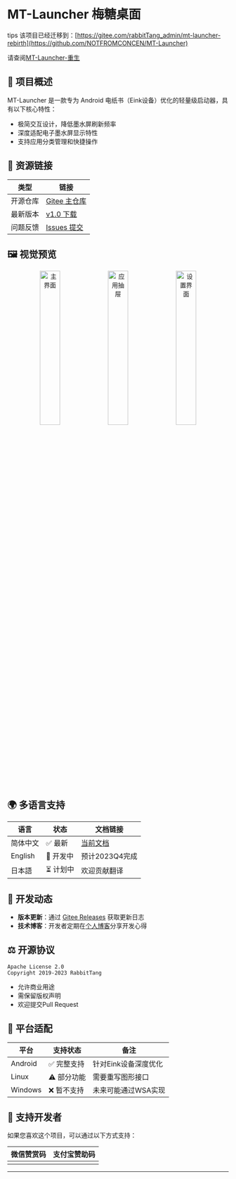 # MT-Launcher 梅糖桌面

tips
该项目已经迁移到：[https://gitee.com/rabbitTang_admin/mt-launcher-rebirth](https://github.com/NOTFROMCONCEN/MT-Launcher) 

请查阅[MT-Launcher-重生]([https://gitee.com/rabbitTang_admin/mt-launcher-rebirth](https://github.com/NOTFROMCONCEN/MT-Launcher))


## 📖 项目概述

MT-Launcher 是一款专为 Android 电纸书（Eink设备）优化的轻量级启动器，具有以下核心特性：

- 极简交互设计，降低墨水屏刷新频率
- 深度适配电子墨水屏显示特性
- 支持应用分类管理和快捷操作

## 🔗 资源链接

| 类型 | 链接 |
|------|------|
| 开源仓库 | [Gitee 主仓库](https://gitee.com/rabbitTang_admin/NT-Eink-Launcher) |
| 最新版本 | [v1.0 下载](https://yp.nyanon.online/index.php?share/file&user=1&sid=6NX4WCR8) |
| 问题反馈 | [Issues 提交](https://gitee.com/rabbitTang_admin/NT-Eink-Launcher/issues) |

## 🖼️ 视觉预览

<div align="center">
  <img src="https://rabbittang_admin.gitee.io/gallery/Screenshots/mtlauncher/1.png" width="30%" alt="主界面"/>
  <img src="https://rabbittang_admin.gitee.io/gallery/Screenshots/mtlauncher/2.png" width="30%" alt="应用抽屉"/> 
  <img src="https://rabbittang_admin.gitee.io/gallery/Screenshots/mtlauncher/3.png" width="30%" alt="设置界面"/>
</div>

## 🌍 多语言支持

| 语言   | 状态   | 文档链接               |
|--------|--------|------------------------|
| 简体中文 | ✅ 最新 | [当前文档](#)          |
| English | 🚧 开发中 | 预计2023Q4完成         |
| 日本語  | ⏳ 计划中 | 欢迎贡献翻译           |

## 📝 开发动态

- **版本更新**：通过 [Gitee Releases](https://gitee.com/rabbitTang_admin/NT-Eink-Launcher/releases) 获取更新日志
- **技术博客**：开发者定期在[个人博客](https://nyanon.online/)分享开发心得

## ⚖️ 开源协议

```text
Apache License 2.0
Copyright 2019-2023 RabbitTang
```

- 允许商业用途
- 需保留版权声明
- 欢迎提交Pull Request

## 📱 平台适配

| 平台      | 支持状态 | 备注                  |
|-----------|----------|-----------------------|
| Android   | ✅ 完整支持 | 针对Eink设备深度优化  |
| Linux     | ⚠️ 部分功能 | 需要重写图形接口      |
| Windows   | ❌ 暂不支持 | 未来可能通过WSA实现   |

## 💝 支持开发者

如果您喜欢这个项目，可以通过以下方式支持：

| 微信赞赏码 | 支付宝赞助码 |
|------------|--------------|
|  |  |

---

